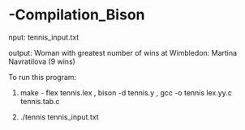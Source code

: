 # -Compilation_Bison

nput: tennis_input.txt

output: Woman with greatest number of wins at Wimbledon: Martina Navratilova (9 wins)

To run this program:

1. make - flex tennis.lex , bison -d tennis.y , gcc -o tennis lex.yy.c tennis.tab.c

2.  ./tennis tennis_input.txt
